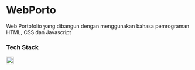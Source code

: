 # WebPorto
Web Portofolio yang dibangun dengan menggunakan bahasa pemrograman HTML, CSS dan Javascript

### Tech Stack
 <a href="#"><img align="left" alt="JavaScript" title="JavaScript" width="21px" src="https://upload.wikimedia.org/wikipedia/commons/9/99/Unofficial_JavaScript_logo_2.svg" /></a>
